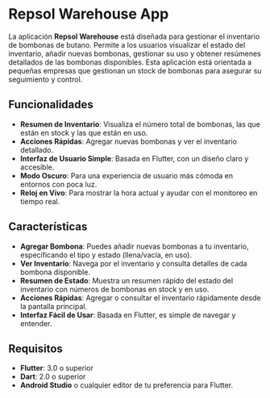 # Repsol Warehouse App

La aplicación **Repsol Warehouse** está diseñada para gestionar el inventario de bombonas de butano. Permite a los usuarios visualizar el estado del inventario, añadir nuevas bombonas, gestionar su uso y obtener resúmenes detallados de las bombonas disponibles. Esta aplicación está orientada a pequeñas empresas que gestionan un stock de bombonas para asegurar su seguimiento y control.

## Funcionalidades

- **Resumen de Inventario**: Visualiza el número total de bombonas, las que están en stock y las que están en uso.
- **Acciones Rápidas**: Agregar nuevas bombonas y ver el inventario detallado.
- **Interfaz de Usuario Simple**: Basada en Flutter, con un diseño claro y accesible.
- **Modo Oscuro**: Para una experiencia de usuario más cómoda en entornos con poca luz.
- **Reloj en Vivo**: Para mostrar la hora actual y ayudar con el monitoreo en tiempo real.

## Características

- **Agregar Bombona**: Puedes añadir nuevas bombonas a tu inventario, especificando el tipo y estado (llena/vacía, en uso).
- **Ver Inventario**: Navega por el inventario y consulta detalles de cada bombona disponible.
- **Resumen de Estado**: Muestra un resumen rápido del estado del inventario con números de bombonas en stock y en uso.
- **Acciones Rápidas**: Agregar o consultar el inventario rápidamente desde la pantalla principal.
- **Interfaz Fácil de Usar**: Basada en Flutter, es simple de navegar y entender.

## Requisitos

- **Flutter**: 3.0 o superior
- **Dart**: 2.0 o superior
- **Android Studio** o cualquier editor de tu preferencia para Flutter.


